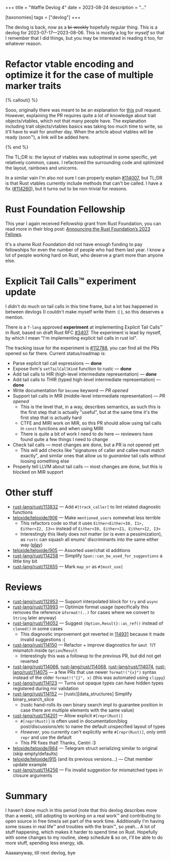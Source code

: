 +++
title = "Waffle Devlog 4"
date = 2023-08-24
description = "..."

[taxonomies] 
tags = ["devlog"]
+++

The devlog is back, now as a ~~bi-weekly~~ hopefully regular thing. This is a devlog for 2023-07-17—2023-08-06. This is mostly a log for *myself* so that I remember that I did things, but you may be interested in reading it too, for whatever reason.

<!-- more -->

# Refactor vtable encoding and optimize it for the case of multiple marker traits 

{% callout() %}

Sooo, originally there was meant to be an explanation for [this](https://github.com/rust-lang/rust/pull/113856) pull request. However, explaining the PR requires quite a lot of knowledge about trait objects/vtables, which not that many people have. The explanation including trait objects/vtables basics was taking too much time to write, so it'll have to wait for another day. When the article about vtables will be ready (soon™), a link will be added here.

{% end %}

The TL;DR is: the layout of vtables was suboptimal in some specific, yet relatively common, cases. I refactored the surrounding code and optimized the layout, rainbows and unicorns.

In a similar vain I'm also not sure I can properly explain [#114007](https://github.com/rust-lang/rust/issues/114007), but TL;DR is that Rust vtables currently include methods that can't be called. I have a fix ([#114260](https://github.com/rust-lang/rust/pull/114260)), but it turns out to be non-trivial for *reasons*.

# Rust Foundation Fellowship

This year I again received Fellowship grant from Rust Foundation, you can read more in their blog post: [Announcing the Rust Foundation’s 2023 Fellows](https://foundation.rust-lang.org/news/announcing-the-rust-foundation-s-2023-fellows/).

It's a shame Rust Foundation did not have enough funding to pay fellowships for even the number of people who had them last year. I know a lot of people working hard on Rust, who deserve a grant more than anyone else.

# Explicit Tail Calls™ experiment update

I didn't do much on tail calls in this time frame, but a lot has happened in between devlogs (I couldn't make myself write them :( ), so this deserves a mention.

There is a `T-lang` approved **experiment** at implementing Explicit Tail Calls™ in Rust, based on draft Rust RFC [#3407](https://github.com/rust-lang/rfcs/pull/3407). The experiment is lead by myself, by which I mean "I'm implementing explicit tail calls in rust lol".

The tracking issue for the experiment is [#112788](https://github.com/rust-lang/rust/issues/112788), you can find all the PRs opened so far there. Current status/roadmap is:

- Parse explicit tail call expressions — **done**
- Expose llvm's `setTailCallKind` function to rustc — **done**
- Add tail calls to HIR (high-level intermediate representation) — **done**
- Add tail calls to THIR (typed high-level intermediate representation) — **done**
- Write documentation for `become` keyword — *PR opened*
- Support tail calls in MIR (middle-level intermediate representation) — *PR opened*
    - This is the level that, in a way, describes semantics, as such this is the first step that is actually "useful", but at the same time it's the first step that is actually hard
    - CTFE and MIRI work on MIR, so this PR should allow using tail calls in `const` functions and when using MIRI
    - There is quite a bit of work I need to do here — reviewers have found quite a few things I need to change
- Check tail calls — most changes are done, but a PR is not opened yet
    - This will add checks like "signatures of caller and callee must match exactly", and similar ones that allow us to *guarantee* tail calls without loosing something else
- Properly tell LLVM about tail calls — most changes are done, but this is blocked on MIR support

# Other stuff

- [rust-lang/rust/113832](https://github.com/rust-lang/rust/pull/113832) — Add `#[track_caller]` to lint related diagnostic functions
- [teloxide/teloxide/906](https://github.com/teloxide/teloxide/pull/906) — Make `mentioned_users` somewhat less terrible
    - This refactors code so that it uses `Either<Either<I0, I1>, Either<I2, I3>>` instead of `Either<I0, Either<I1, Either<I2, I3>`
    - Interestingly this likely does not matter (or is even a pessimization), as `rustc` can squash all enums' discriminants into the same either way ([play](https://play.rust-lang.org/?version=nightly&mode=debug&edition=2021&gist=bdeaf31f41cbe026340099ac773a61c7))
- [teloxide/teloxide/905](https://github.com/teloxide/teloxide/pull/905/files) — Assorted user/chat id additions
- [rust-lang/rust/114258](https://github.com/rust-lang/rust/pull/114258) — Simplify `Span::can_be_used_for_suggestions` a little tiny bit
- [rust-lang/rust/112655](https://github.com/rust-lang/rust/pull/112655) — Mark `map_or` as `#[must_use]`

# Reviews

- [rust-lang/rust/112953](https://github.com/rust-lang/rust/pull/112953) — Support interpolated block for `try` and `async`
- [rust-lang/rust/113993](https://github.com/rust-lang/rust/pull/113993) — Optimize format usage (specifically this removes the reference `&format!(..)` for cases where we convert to `String` later anyway)
- [rust-lang/rust/114052](https://github.com/rust-lang/rust/pull/114052) — Suggest `{Option,Result}::as_ref()` instead of `cloned()` in some cases
    - This diagnostic improvement got reverted in [114931](https://github.com/rust-lang/rust/pull/114931) because it made invalid suggestions :(
- [rust-lang/rust/114150](https://github.com/rust-lang/rust/pull/114150) — Refactor + improve diagnostics for `&mut T`/`T` mismatch inside `Option`/`Result`
    - Interestingly this was a followup to the previous PR, but did not get reverted
- [rust-lang/rust/114066](https://github.com/rust-lang/rust/pull/114066), [rust-lang/rust/114068](https://github.com/rust-lang/rust/pull/114068), [rust-lang/rust/114074](https://github.com/rust-lang/rust/pull/114074), [rust-lang/rust/114075](https://github.com/rust-lang/rust/pull/114075) — a few PRs that use newer `format!("{x}")` syntax instead of the older `format!("{}", x)` (this was automated using `clippy`)
- [rust-lang/rust/114123](https://github.com/rust-lang/rust/pull/114123) — Turns out opaque types can have hidden types registered during mir validation
- [rust-lang/rust/114152](https://github.com/rust-lang/rust/pull/114152) — \[rustc]\[data_structures] Simplify binary_search_slice
    - (rustc hand-rolls its own binary search impl to guarantee position in case there are multiple elements with the same value)
- [rust-lang/rust/114201](https://github.com/rust-lang/rust/pull/114201) — Allow explicit `#[repr(Rust)]`
    - `#[repr(Rust)]` is often used in documentation/blog post/discussions/etc to name the default unspecified layout of types
    - *However*, you currently can't explicitly write `#[repr(Rust)]`, only omit `repr` and use the default
    - This PR fixes that! Thanks, Centri :3
- [teloxide/teloxide/864](https://github.com/teloxide/teloxide/pull/864) — Telegram struct serializing similar to original (skip empty/defaults)
- [teloxide/teloxide/915](https://github.com/teloxide/teloxide/pull/915) (and its previous versions...) — Chat member update example
- [rust-lang/rust/114256](https://github.com/rust-lang/rust/pull/114256) — Fix invalid suggestion for mismatched types in closure arguments

# Summary

I haven't done much in this period (note that this devlog describes more than a week), still adopting to working on a real work™ and contributing to open source in free time/a set part of the work time. Additionally I'm having some issues in real life™ and troubles with the brain™, so yeah... A lot of stuff happening, which makes it harder to spend time on Rust. Hopefully with some changes to my routine, sleep schedule & so on, I'll be able to do more stuff, spending less energy, idk.

Aaaaanyway, till next devlog, bye
